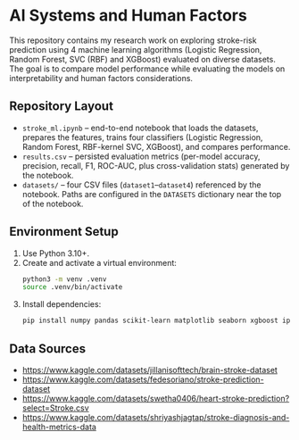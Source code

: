 # AI Systems and Human Factors

This repository contains my research work on exploring stroke-risk prediction using 4 machine learning algorithms (Logistic Regression, Random Forest, SVC (RBF) and XGBoost) evaluated on diverse datasets. The goal is to compare model performance while evaluating the models on interpretability and human factors considerations.

## Repository Layout
- `stroke_ml.ipynb` – end-to-end notebook that loads the datasets, prepares the features, trains four classifiers (Logistic Regression, Random Forest, RBF-kernel SVC, XGBoost), and compares performance.
- `results.csv` – persisted evaluation metrics (per-model accuracy, precision, recall, F1, ROC-AUC, plus cross-validation stats) generated by the notebook.
- `datasets/` – four CSV files (`dataset1`–`dataset4`) referenced by the notebook. Paths are configured in the `DATASETS` dictionary near the top of the notebook.

## Environment Setup
1. Use Python 3.10+.
2. Create and activate a virtual environment:
   ```bash
   python3 -m venv .venv
   source .venv/bin/activate
   ```
3. Install dependencies:
   ```bash
   pip install numpy pandas scikit-learn matplotlib seaborn xgboost ipykernel notebook
   ```


## Data Sources
- https://www.kaggle.com/datasets/jillanisofttech/brain-stroke-dataset
- https://www.kaggle.com/datasets/fedesoriano/stroke-prediction-dataset
- https://www.kaggle.com/datasets/swetha0406/heart-stroke-prediction?select=Stroke.csv
- https://www.kaggle.com/datasets/shriyashjagtap/stroke-diagnosis-and-health-metrics-data
